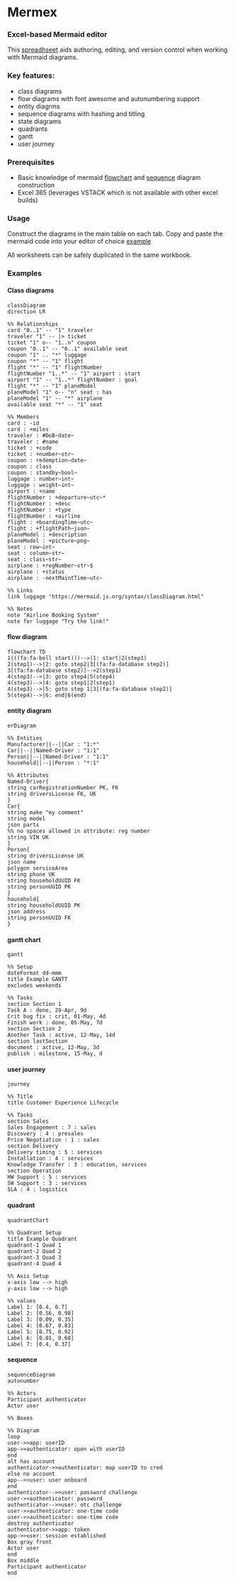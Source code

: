 # Mermex
### Excel-based Mermaid editor

This [spreadhseet]([url](https://github.com/pgaljan/mermex/blob/main/mermex.xlsx)) aids authoring, editing, and version control when working with Mermaid diagrams.

### Key features:
- class diagrams
- flow diagrams with font awesome and autonumbering support
- entity diagrms 
- sequence diagrams with hashing and titling
- state diagrams
- quadrants
- gantt
- user journey

### Prerequisites
- Basic knowledge of mermaid [flowchart]([url](https://mermaid.js.org/syntax/flowchart.html)) and [sequence]([url](https://mermaid.js.org/syntax/sequenceDiagram.html)) diagram construction
- Excel 365 (leverages VSTACK which is not available with other excel builds)

### Usage
Construct the diagrams in the main table on each tab.  Copy and paste the mermaid code into your editor of choice [example](https://mermaid.live/edit#pako:eNpVUTtPwzAQ_iuWJ5DShiaQthmQaFq6FIGAiaTDNbZji_ghx6Gqkvx3nJaBejp_j7vTdx0uNaE4xazWx5KDdWj3Xijk31OecSsaJ6HZo8nksd9Sh6RW9NSj1c1Wo4ZrY4Sqbi_61ShCWbcbZRQ5LtT3cKGys_9V0R6t8x0Yp83-P_N51D3a5OKN-_bXDLfUu55zBimDSQkWZWD3OMCSWgmC-NW70VBgx6mkBU59SSiDtnYFLtTgpdA6_XFSJU6dbWmAW0PA0bWAyoK8BjdEOG2xn1U3Hqw1EOq_HXYnM8ZU-UB8x1IrJqoRb23tYe6cadIwHOlpJRxvD9NSy7ARZMyU_yyTMImSBUQxTeYxPMQxKQ-z5YJF9zNG5nezCPAwBJie579cbnI-TYANqC-t5d9Swy-DyY2J)

All worksheets can be safely duplicated in the same workbook.

### Examples
#### Class diagrams
``` mermaid
classDiagram
direction LR

%% Relationships
card "0..1" -- "1" traveler
traveler "1" -- |> ticket
ticket "1" o-- "1..n" coupon
coupon "0..1" -- "0..1" available seat
coupon "1" .. "*" luggage
coupon "*" -- "1" flight
flight "*" -- "1" flightNumber
flightNumber "1..*" -- "1" airport : start
airport "1" -- "1..*" flightNumber : goal
flight "*" -- "1" planeModel
planeModel "1" o-- "n" seat : has
planeModel "1" -- "*" airplane
available seat "*" -- "1" seat

%% Members
card : -id
card : +miles
traveler : #DoB~date~
traveler : #name
ticket : +code
ticket : +number~str~
coupon : redemption~date~
coupon : class
coupon : standby~bool~
luggage : number~int~
luggage : weight~int~
airport : +name
flightNumber : +departure~utc~*
flightNumber : +desc
flightNumber : +type
flightNumber : +airline
flight : +boardingTime~utc~
flight : +flightPath~json~
planeModel : +description
planeModel : +picture~png~
seat : row~int~
seat : column~str~
seat : class~str~
airplane : +regNumber~str~$
airplane : +status
airplane : -nextMaintTime~utc~

%% Links
link luggage "https://mermaid.js.org/syntax/classDiagram.html" 

%% Notes
note "Airline Booking System" 
note for luggage "Try the link!" 

```

#### flow diagram
``` mermaid
flowchart TD
1(((fa:fa-bell start)))-->|1: start|2(step1)
2(step1)-->|2: goto step2|3[(fa:fa-database step2)]
3[(fa:fa-database step2)]-->2(step1)
4(step3)-->|3: goto step4|5(step4)
4(step3)-->|4: goto step1|2(step1)
4(step3)-->|5: goto step 1|3[(fa:fa-database step2)]
5(step4)-->|6: end|6(end)
```

#### entity diagram
``` mermaid
erDiagram

%% Entities
Manufacturer||--||Car : "1:*"
Car||--||Named-Driver : "1:1"
Person||--||Named-Driver : "1:1"
household||--||Person : "*:1"

%% Attributes
Named-Driver{
string carRegistrationNumber PK, FK
string driversLicense FK, UK
}
Car{
string make "my comment"
string model
json parts
%% no spaces allowed in attribute: reg number
string VIN UK
}
Person{
string driversLicense UK
json name
polygon serviceArea
string phone UK
string householdUUID FK
string personUUID PK
}
household{
string householdUUID PK
json address
string personUUID FK
}
```

#### gantt chart
``` mermaid
gantt

%% Setup
dateFormat dd-mmm
title Example GANTT
excludes weekends

%% Tasks
section Section 1
Task A : done, 29-Apr, 9d
Crit bug fix : crit, 01-May, 4d
Finish work : done, 05-May, 7d
section Section 2
Another Task : active, 12-May, 14d
section lastSection
document : active, 12-May, 3d
publish : milestone, 15-May, d
```
#### user journey
``` mermaid
journey

%% Title
title Customer Experience Lifecycle

%% Tasks
section Sales
Sales Engagement : 7 : sales
Discovery : 4 : presales
Price Negotiation : 1 : sales
section Delivery
Delivery timing : 5 : services
Installation : 4 : services
Knowledge Transfer : 3 : education, services
section Operation
HW Support : 5 : services
SW Support : 3 : services
SLA : 4 : logistics

```

#### quadrant
``` mermaid
quadrantChart

%% Quadrant Setup
title Example Quadrant
quadrant-1 Quad 1
quadrant-2 Quad 2
quadrant-3 Quad 3
quadrant-4 Quad 4

%% Axis Setup
x-axis low --> high
y-axis low --> high

%% values
Label 1: [0.4, 0.7]
Label 2: [0.56, 0.98]
Label 3: [0.09, 0.35]
Label 4: [0.67, 0.83]
Label 5: [0.75, 0.92]
Label 6: [0.01, 0.68]
Label 7: [0.4, 0.37]

```

#### sequence
``` mermaid
sequenceDiagram
autonumber

%% Actors
Participant authenticator
Actor user

%% Boxes

%% Diagram
loop 
user->>app: userID
app->>authenticator: open with userID
end 
alt has account
authenticator->>authenticator: map userID to cred
else no account
app-->>user: user onboard
end 
authenticator-->>user: password challenge
user->>authenticator: password
authenticator-->>user: otc challenge
user->>authenticator: one-time code
user->>authenticator: one-time code
destroy authenticator
authenticator->>app: token
app->>user: session established
Box gray front
Actor user
end
Box middle
Participant authenticator
end
```


